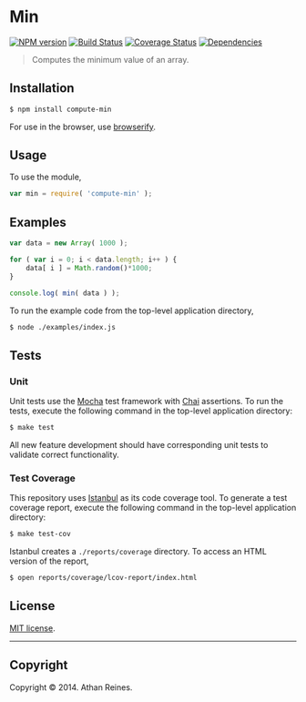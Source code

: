 Min
===
[![NPM version][npm-image]][npm-url] [![Build Status][travis-image]][travis-url] [![Coverage Status][coveralls-image]][coveralls-url] [![Dependencies][dependencies-image]][dependencies-url]

> Computes the minimum value of an array.


## Installation

``` bash
$ npm install compute-min
```

For use in the browser, use [browserify](https://github.com/substack/node-browserify).


## Usage

To use the module,

``` javascript
var min = require( 'compute-min' );
```


## Examples

``` javascript
var data = new Array( 1000 );

for ( var i = 0; i < data.length; i++ ) {
	data[ i ] = Math.random()*1000;
}

console.log( min( data ) );
```

To run the example code from the top-level application directory,

``` bash
$ node ./examples/index.js
```


## Tests

### Unit

Unit tests use the [Mocha](http://visionmedia.github.io/mocha) test framework with [Chai](http://chaijs.com) assertions. To run the tests, execute the following command in the top-level application directory:

``` bash
$ make test
```

All new feature development should have corresponding unit tests to validate correct functionality.


### Test Coverage

This repository uses [Istanbul](https://github.com/gotwarlost/istanbul) as its code coverage tool. To generate a test coverage report, execute the following command in the top-level application directory:

``` bash
$ make test-cov
```

Istanbul creates a `./reports/coverage` directory. To access an HTML version of the report,

``` bash
$ open reports/coverage/lcov-report/index.html
```


## License

[MIT license](http://opensource.org/licenses/MIT). 


---
## Copyright

Copyright &copy; 2014. Athan Reines.


[npm-image]: http://img.shields.io/npm/v/compute-min.svg
[npm-url]: https://npmjs.org/package/compute-min

[travis-image]: http://img.shields.io/travis/compute-io/min/master.svg
[travis-url]: https://travis-ci.org/compute-io/min

[coveralls-image]: https://img.shields.io/coveralls/compute-io/min/master.svg
[coveralls-url]: https://coveralls.io/r/compute-io/min?branch=master

[dependencies-image]: http://img.shields.io/david/compute-io/min.svg
[dependencies-url]: https://david-dm.org/compute-io/min

[dev-dependencies-image]: http://img.shields.io/david/dev/compute-io/min.svg
[dev-dependencies-url]: https://david-dm.org/dev/compute-io/min

[github-issues-image]: http://img.shields.io/github/issues/compute-io/min.svg
[github-issues-url]: https://github.com/compute-io/min/issues